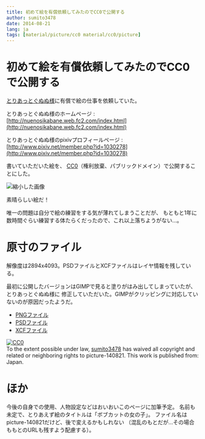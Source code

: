 ```yaml
---
title: 初めて絵を有償依頼してみたのでCC0で公開する
author: sumito3478
date: 2014-08-21
lang: ja
tags: [material/picture/cc0 material/cc0/picture]
---
```


# 初めて絵を有償依頼してみたのでCC0で公開する

[とりあっとぐぬぬ様](http://nuenosikabane.web.fc2.com/index.html)に有償で絵の仕事を依頼していた。

とりあっとぐぬぬ様のホームページ
:   [http://nuenosikabane.web.fc2.com/index.html](http://nuenosikabane.web.fc2.com/index.html)

とりあっとぐぬぬ様のpixivプロフィールページ
:   [http://www.pixiv.net/member.php?id=1030278](http://www.pixiv.net/member.php?id=1030278)

書いていただいた絵を、
[CC0](http://sciencecommons.jp/cc0/about)（権利放棄、パブリックドメイン）で公開することにした。

![縮小した画像](../annex/picture-140821-300x724.png)

素晴らしい絵だ！

唯一の問題は自分で絵の練習をする気が薄れてしまうことだが、
もともと1年に数時間ぐらい練習する体たらくだったので、これ以上落ちようがない…。

# 原寸のファイル

解像度は2894x4093。PSDファイルとXCFファイルはレイヤ情報を残している。

最初に公開したバージョンはGIMPで見ると塗りがはみ出してしまっていたが、とりあっとぐぬぬ様に
修正していただいた。GIMPがクリッピングに対応していないのが原因だったようだ。

- [PNGファイル](../annex/picture-140821.png)
- [PSDファイル](../annex/picture-140821-1.psd)
- [XCFファイル](../annex/picture-140821-1.xcf)

<div class="notes">
<p xmlns:dct="http://purl.org/dc/terms/" xmlns:vcard="http://www.w3.org/2001/vcard-rdf/3.0#">
  <a rel="license"
     href="http://creativecommons.org/publicdomain/zero/1.0/">
    <img src="http://i.creativecommons.org/p/zero/1.0/88x31.png" style="border-style: none;" alt="CC0" />
  </a>
  <br />
  To the extent possible under law,
  <a rel="dct:publisher"
     href="http://sld.sumito3478.info/article/picture-140821.html">
    <span property="dct:title">sumito3478</span></a>
  has waived all copyright and related or neighboring rights to
  <span property="dct:title">picture-140821</span>.
This work is published from:
<span property="vcard:Country" datatype="dct:ISO3166"
      content="JP" about="http://sld.sumito3478.info/article/picture-140821.html">
  Japan</span>.
</p>
</div>

# ほか

今後の自身での使用、人物設定などはおいおいこのページに加筆予定。
名前も未定で、とりあえず絵のタイトルは「ボブカットの女の子」。
ファイル名はpicture-140821だけど、後で変えるかもしれない
（混乱のもとだが…その場合ももとのURLも残すよう配慮する）。


